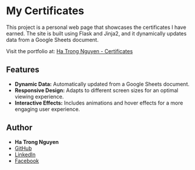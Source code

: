 # My Certificates

This project is a personal web page that showcases the certificates I have earned. The site is built using Flask and Jinja2, and it dynamically updates data from a Google Sheets document.

Visit the portfolio at: [Ha Trong Nguyen - Certificates](https://htrnguyen.github.io/certificates/)

## Features

-   **Dynamic Data:** Automatically updated from a Google Sheets document.
-   **Responsive Design:** Adapts to different screen sizes for an optimal viewing experience.
-   **Interactive Effects:** Includes animations and hover effects for a more engaging user experience.

## Author

-   **Ha Trong Nguyen**
-   [GitHub](https://github.com/htrnguyen)
-   [LinkedIn](www.linkedin.com/in/htrnguyen)
-   [Facebook](https://www.facebook.com/htrnguyenn)
